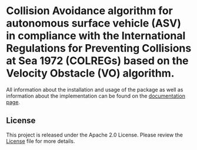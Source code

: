 # Collision Avoidance algorithm for autonomous surface vehicle (ASV) in compliance with the International Regulations for Preventing Collisions at Sea 1972 (COLREGs) based on the Velocity Obstacle (VO) algorithm.    

All information about the installation and usage of the package as well as information about the implementation can be found on the [documentation page](https://egreuel.github.io/asv_path_planner/).

## License
This project is released under the Apache 2.0 License. Please review the [License](https://github.com/egreuel/asv_path_planner/LICENSE) file for more details.
